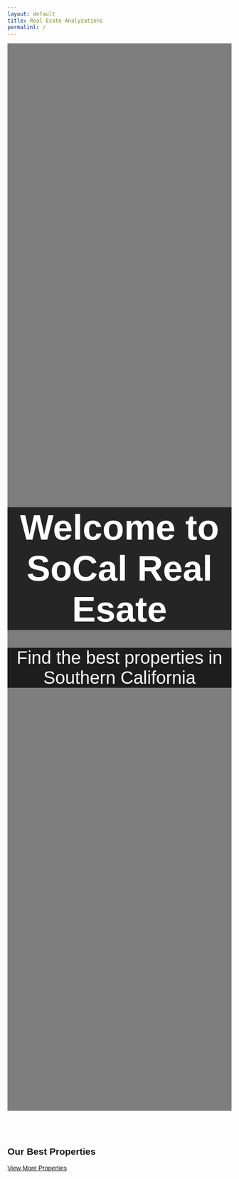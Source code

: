 ```yaml
---
layout: default
title: Real Esate Analyzations
permalinl: /
---
```


<html lang="en">
<head>
    <meta charset="UTF-8">
    <meta name="viewport" content="width=device-width, initial-scale=1.0">
    <link rel="stylesheet" href="https://stackpath.bootstrapcdn.com/bootstrap/4.5.2/css/bootstrap.min.css">
    <title>Real Esate Analyzation</title>
    <style>
        body {
            font-family: Arial, sans-serif;
        }
        .hero-section {
            height: 60vh;
            background-image: url('https://cdn.hometogo.net/assets/media/pics/1920_600/6118fa9084ec1.jpg');
            background-size: cover;
            background-position: center;
            color: white;
            display: flex;
            align-items: center;
            justify-content: center;
            text-align: center;
            position: relative; /* Add this line to make the background overlay work */
        }
        /* Background overlay */
        .hero-section::before {
            content: "";
            background: rgba(0, 0, 0, 0.5); /* Adjust the transparency by changing the last value (0.5) */
            position: absolute;
            top: 0;
            right: 0;
            bottom: 0;
            left: 0;
            z-index: -1; /* Place it behind the text content */
        }
        .hero-section h1 {
            font-size: 80px;
            margin-bottom: 20px;
            background: rgba(0, 0, 0, 0.7);
        }
        .hero-section p {
            font-size: 40px;
            margin-bottom: 20px;
            background: rgba(0, 0, 0, 0.77);
        }
        .top-houses, .recommendations {
            padding: 50px 0;
        }
        .house-card {
            margin-bottom: 30px;
        }
    </style>
</head>
<body>

<!-- Hero Section -->
<section class="hero-section">
    <div>
        <h1>Welcome to SoCal Real Esate</h1>
        <p>Find the best properties in Southern California</p>
    </div>
</section>

<!-- Top House Section -->

<section class="top-houses container">
    <h2 class="text-center">Our Best Properties</h2>
    <div class="row" id="house-list"></div> <!-- This is where we'll display the house information -->
    <div class="text-center mt-4">
        <a href="#" class="btn btn-primary btn-lg font-weight-bold" id="viewMoreHouses">View More Properties</a>
    </div>
</section>

<script>

    // Function to get the JWT token from cookies
    function getJwtToken() {
        return document.cookie.split(';').find(cookie => cookie.trim().startsWith('jwt='));
    }

    // Function to redirect to the login page if the JWT token does not exist
    function redirectToLogin() {
        window.location.href = "{{site.baseurl}}/login"; // Adjust the login page URL as needed
    }

    // Check for the existence of the JWT token when the page loads
    window.addEventListener('load', function() {
        const jwtToken = getJwtToken();

        // If the JWT token does not exist, redirect to the login page
        if (!jwtToken) {
            redirectToLogin();
        }
    });

    // Function to get the correct link for "View More Houses" based on the hostname
    function getHousesLink() {
        if (location.hostname === "localhost" || location.hostname === "127.0.0.1") {
            return "/houses";
        } else {
            return "https://real-estate-analyzation.github.io/RealEstateFrontend/houses";
        }
    }

    // Update the "View More Houses" link dynamically
    const viewMoreHousesLink = document.getElementById('viewMoreHouses');
    viewMoreHousesLink.href = getHousesLink();
</script>

<!-- Personalized Recommendations Section 
<section class="recommendations container">
    <h2 class="text-center">Get Personalized Recommendations</h2>
    <p class="text-center">Answer a few questions and get houses recommendations tailored just for you</p>
    <div class="text-center mt-4">
        <a href="#" class="btn btn-primary btn-lg font-weight-bold" id="getStartedButton">Get Started</a>
    </div>
</section>

<script>
    // Function to get the correct link for "Get Started" based on the hostname
    function getGetStartedLink() {
        if (location.hostname === "localhost" || location.hostname === "127.0.0.1") {
            return "/houserecommendation";
        } else {
            return "https://real-estate-analyzation.github.io/RealEstateFrontend/houserecommendation";
        }
    }

    // Update the "Get Started" link dynamically
    const getStartedButton = document.getElementById('getStartedButton');
    getStartedButton.href = getGetStartedLink();
</script>-->


<script type="module">
    import { uri, options } from '{{site.baseurl}}/assets/js/api/config.js';
    // Function to fetch and display houses information
    async function fetchHouses() {
        try {
            const url = uri + '/api/house/houses';
            const response = await fetch(url); // Replace with your API URL
            const data = await response.json();

            // Select the div where you want to display the houses
            const houseList = document.getElementById('house-list');

            // Loop through the first 3 houses (assuming API returns an array of houses)
            data.slice(0, 3).forEach(house => {
                // Create a div to hold house card
                const houseCard = document.createElement('div');
                houseCard.classList.add('col-lg-4', 'col-md-6', 'mb-4'); // Adjust the column size here
                houseCard.innerHTML = `
                    <div class="card">
                        <img src="${house.imgSRC || placeholderImageUrl}" class="card-img-top" alt="${house.address}">
                        <div class="card-body">
                            <h5 class="card-title">${house.address}</h5>
                            ${house.price ? `<h5 class="card-title">Price: ${house.price}</h5>` : ''}
                            ${house.livingarea ? `<p class="card-text">${house.livingarea} sqft</p>` : ''}
                            ${house.bedrooms ? `<p class="card-text">Bedrooms: ${house.bedrooms}</p>` : ''}
                            ${house.bathrooms ? `<p class="card-text">Bathrooms: ${house.bathrooms}</p>` : ''}
                            <a href="${getHouseDetailsLink(house.id)}" class="btn btn-primary view-details-btn">View Details</a>
                        </div>
                    </div>
                `;
                houseList.appendChild(houseCard);
            });

            function getHouseDetailsLink(houseId) {
                let baseUrl;

                if (location.hostname === "localhost" || location.hostname === "127.0.0.1") {
                    baseUrl = "/houses/";
                } else {
                    baseUrl = "https://real-estate-analyzation.github.io/RealEstateFrontend/houses/";
                }

                return `${baseUrl}house_details?id=${houseId}`;
            }

        } catch (error) {
            console.error('Error fetching data:', error);
        }
    }

    // Call the fetchHouses function when the page loads
    window.addEventListener('load', fetchHouses);
</script>


<script src="https://code.jquery.com/jquery-3.5.1.slim.min.js"></script>
<script src="https://cdn.jsdelivr.net/npm/@popperjs/core@2.9.3/dist/umd/popper.min.js"></script>
<script src="https://stackpath.bootstrapcdn.com/bootstrap/4.5.2/js/bootstrap.min.js"></script>
</body>
</html>
